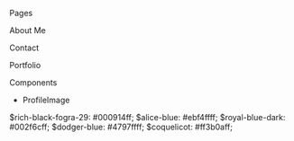 Pages

About Me

Contact

Portfolio

Components

- ProfileImage

$rich-black-fogra-29: #000914ff;
$alice-blue: #ebf4ffff;
$royal-blue-dark: #002f6cff;
$dodger-blue: #4797ffff;
$coquelicot: #ff3b0aff;
